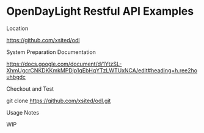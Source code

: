 
OpenDayLight Restful API Examples
=================================

Location

https://github.com/xsited/odl

System Preparation Documentation

https://docs.google.com/document/d/1YtzSL-XhmUgcrCNKDKKmkMPDlp1qEbHqYTzLWTUxNCA/edit#heading=h.ree2houhbgdc

Checkout and Test

git clone https://github.com/xsited/odl.git


Usage Notes

WIP


